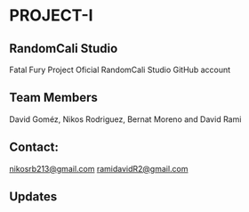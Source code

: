 # PROJECT-I

## RandomCali Studio
Fatal Fury Project
Oficial RandomCali Studio GitHub account

## Team Members
David Goméz, Nikos Rodriguez, Bernat Moreno and David Rami

## Contact:
nikosrb213@gmail.com
ramidavidR2@gmail.com

## Updates
